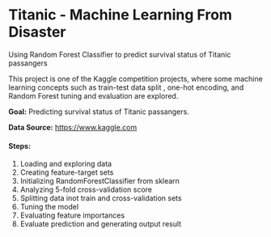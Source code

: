 # Titanic - Machine Learning From Disaster
Using Random Forest Classifier to predict survival status of Titanic passangers

This project is one of the Kaggle competition projects, where some machine learning concepts such as train-test data split , one-hot encoding, and Random Forest tuning and evaluation are explored.

**Goal:**
Predicting survival status of Titanic passangers.  

**Data Source:**
https://www.kaggle.com

#### Steps:
1. Loading and exploring data 
2. Creating feature-target sets
3. Initializing RandomForestClassifier from sklearn
4. Analyzing 5-fold cross-validation score
5. Splitting data inot train and cross-validation sets
6. Tuning the model
7. Evaluating feature importances
8. Evaluate prediction and generating output result

